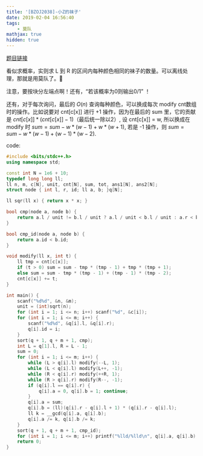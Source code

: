 ```yaml
---
title: '[BZOJ2038]-小Z的袜子'
date: 2019-02-04 16:56:40
tags: 
    - 莫队
mathjax: true
hidden: true
---
```


[题目链接](https://www.lydsy.com/JudgeOnline/problem.php?id=2038)

看似求概率，实则求 L 到 R 的区间内每种颜色相同的袜子的数量。可以离线处理，那就是用莫队了。

注意，要按块分左端点啊！还有，“若该概率为0则输出0/1” ！

还有，对于每次询问，最后的 $O(n)$ 查询每种颜色，可以换成每次 modify cnt数组时的操作。比如说要对 cnt[c[x]] 进行 +1 操作，因为在最后的 sum 里，它的贡献是 $cnt[c[x]] * (cnt[c[x]] - 1)$（最后统一除以2）, 设 cnt[c[x]] = w, 所以换成在 modify 时 $sum = sum - w * (w - 1) + w * (w + 1)$, 若是 -1 操作，则 $sum = sum - w * (w - 1) + (w - 1) * (w - 2)$.

code:
``` c++
#include <bits/stdc++.h>
using namespace std;

const int N = 1e6 + 10;
typedef long long ll;
ll n, m, c[N], unit, cnt[N], sum, tot, ans1[N], ans2[N];
struct node { int l, r, id; ll a, b; }q[N];

ll sqr(ll x) { return x * x; }

bool cmp(node a, node b) {
    return a.l / unit != b.l / unit ? a.l / unit < b.l / unit : a.r < b.r;
}

bool cmp_id(node a, node b) {
    return a.id < b.id;
}

void modify(ll x, int t) {
    ll tmp = cnt[c[x]];
    if (t > 0) sum = sum - tmp * (tmp - 1) + tmp * (tmp + 1);
    else sum = sum - tmp * (tmp - 1) + (tmp - 1) * (tmp - 2);
    cnt[c[x]] += t;
}

int main() {
    scanf("%d%d", &n, &m);
    unit = (int)sqrt(n);
    for (int i = 1; i <= n; i++) scanf("%d", &c[i]);
    for (int i = 1; i <= m; i++) {
        scanf("%d%d", &q[i].l, &q[i].r);
        q[i].id = i;
    }
    sort(q + 1, q + m + 1, cmp);
    int L = q[1].l, R = L - 1;
    sum = 0;
    for (int i = 1; i <= m; i++) {
        while (L > q[i].l) modify(--L, 1);
        while (L < q[i].l) modify(L++, -1);
        while (R < q[i].r) modify(++R, 1);
        while (R > q[i].r) modify(R--, -1);
        if (q[i].l == q[i].r) {
            q[i].a = 0, q[i].b = 1; continue;
        }
        q[i].a = sum;
        q[i].b = (ll)(q[i].r - q[i].l + 1) * (q[i].r - q[i].l);
        ll k = __gcd(q[i].a, q[i].b);
        q[i].a /= k, q[i].b /= k;
    }
    sort(q + 1, q + m + 1, cmp_id);
    for (int i = 1; i <= m; i++) printf("%lld/%lld\n", q[i].a, q[i].b);
    return 0;
}
```